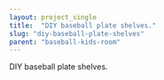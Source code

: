 ```yaml
---
layout: project_single
title:  "DIY baseball plate shelves."
slug: "diy-baseball-plate-shelves"
parent: "baseball-kids-room"
---
```

DIY baseball plate shelves.